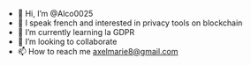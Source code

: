 - 👋 Hi, I’m @Alco0025
- 👀 I speak french and interested in privacy tools on blockchain 
- 🌱 I’m currently learning la GDPR
- 💞️ I’m looking to collaborate
- 📫 How to reach me axelmarie8@gmail.com 

<!---
Alco0025/Alco0025 is a ✨ special ✨ repository because its `README.md` (this file) appears on your GitHub profile.
You can click the Preview link to take a look at your changes.
--->
